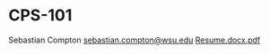# CPS-101
Sebastian Compton sebastian.compton@wsu.edu
[Resume.docx.pdf](https://github.com/Sebascompton/CPS-101/files/12787238/Resume.docx.pdf)

